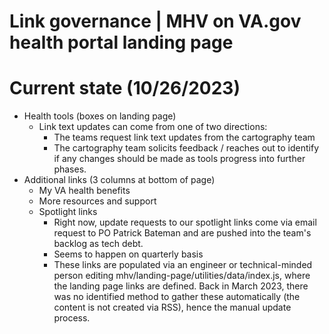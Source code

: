 # Link governance | MHV on VA.gov health portal landing page

# Current state (10/26/2023)

* Health tools (boxes on landing page)
  * Link text updates can come from one of two directions:
    * The teams request link text updates from the cartography team
    * The cartography team solicits feedback / reaches out to identify if any changes should be made as tools progress into further phases.
* Additional links (3 columns at bottom of page)
  *  My VA health benefits
  * More resources and support
  * Spotlight links
    * Right now, update requests to our spotlight links come via email request to PO Patrick Bateman and are pushed into the team's backlog as tech debt.
    * Seems to happen on quarterly basis
    * These links are populated via an engineer or technical-minded person editing mhv/landing-page/utilities/data/index.js, where the landing page links are defined. Back in March 2023, there was no identified method to gather these automatically (the content is not created via RSS), hence the manual update process.
